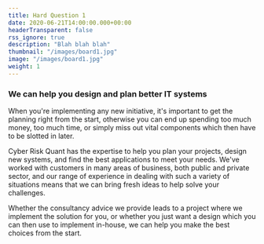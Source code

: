 ```yaml
---
title: Hard Question 1
date: 2020-06-21T14:00:00.000+00:00
headerTransparent: false
rss_ignore: true
description: "Blah blah blah"
thumbnail: "/images/board1.jpg"
image: "/images/board1.jpg"
weight: 1
---
```


### We can help you design and plan better IT systems

When you're implementing any new initiative, it's important to get the planning right from the start, otherwise you can end up spending too much money, too much time, or simply miss out vital components which then have to be slotted in later.

Cyber Risk Quant has the expertise to help you plan your projects, design new systems, and find the best applications to meet your needs. We've worked with customers in many areas of business, both public and private sector, and our range of experience in dealing with such a variety of situations means that we can bring fresh ideas to help solve your challenges.

Whether the consultancy advice we provide leads to a project where we implement the solution for you, or whether you just want a design which you can then use to implement in-house, we can help you make the best choices from the start.

